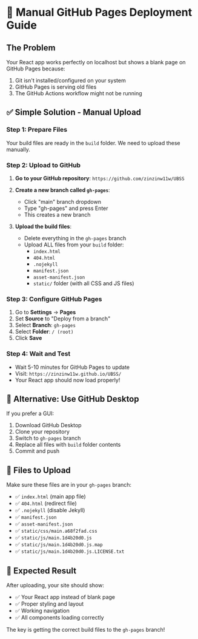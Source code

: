 # 🚀 Manual GitHub Pages Deployment Guide

## The Problem
Your React app works perfectly on localhost but shows a blank page on GitHub Pages because:
1. Git isn't installed/configured on your system
2. GitHub Pages is serving old files
3. The GitHub Actions workflow might not be running

## ✅ Simple Solution - Manual Upload

### Step 1: Prepare Files
Your build files are ready in the `build` folder. We need to upload these manually.

### Step 2: Upload to GitHub
1. **Go to your GitHub repository**: `https://github.com/zinzinw11w/UBSS`
2. **Create a new branch called `gh-pages`**:
   - Click "main" branch dropdown
   - Type "gh-pages" and press Enter
   - This creates a new branch

3. **Upload the build files**:
   - Delete everything in the `gh-pages` branch
   - Upload ALL files from your `build` folder:
     - `index.html`
     - `404.html`
     - `.nojekyll`
     - `manifest.json`
     - `asset-manifest.json`
     - `static/` folder (with all CSS and JS files)

### Step 3: Configure GitHub Pages
1. Go to **Settings** → **Pages**
2. Set **Source** to "Deploy from a branch"
3. Select **Branch**: `gh-pages`
4. Select **Folder**: `/ (root)`
5. Click **Save**

### Step 4: Wait and Test
- Wait 5-10 minutes for GitHub Pages to update
- Visit: `https://zinzinw11w.github.io/UBSS/`
- Your React app should now load properly!

## 🔧 Alternative: Use GitHub Desktop
If you prefer a GUI:
1. Download GitHub Desktop
2. Clone your repository
3. Switch to `gh-pages` branch
4. Replace all files with `build` folder contents
5. Commit and push

## 📁 Files to Upload
Make sure these files are in your `gh-pages` branch:
- ✅ `index.html` (main app file)
- ✅ `404.html` (redirect file)
- ✅ `.nojekyll` (disable Jekyll)
- ✅ `manifest.json`
- ✅ `asset-manifest.json`
- ✅ `static/css/main.a68f2fad.css`
- ✅ `static/js/main.1d4b20d0.js`
- ✅ `static/js/main.1d4b20d0.js.map`
- ✅ `static/js/main.1d4b20d0.js.LICENSE.txt`

## 🎯 Expected Result
After uploading, your site should show:
- ✅ Your React app instead of blank page
- ✅ Proper styling and layout
- ✅ Working navigation
- ✅ All components loading correctly

The key is getting the correct build files to the `gh-pages` branch!

